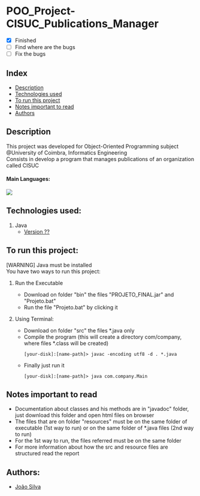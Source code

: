 # POO_Project-CISUC_Publications_Manager
- [x] Finished
- [ ] Find where are the bugs
- [ ] Fix the bugs 

## Index
- [Description](#description)
- [Technologies used](#technologies-used)
- [To run this project](#to-run-this-project)
- [Notes important to read](#notes-important-to-read)
- [Authors](#authors)

## Description
This project was developed for Object-Oriented Programming subject @University of Coimbra, Informatics Engineering <br>
Consists in develop a program that manages publications of an organization called CISUC
#### Main Languages:
![](https://img.shields.io/badge/Java-333333?style=flat&logo=java&logoColor=FFFFFF) 

## Technologies used:
1. Java
    - [Version ??](https://www.oracle.com/java/technologies/downloads/) 

## To run this project:
[WARNING] Java must be installed<br>
You have two ways to run this project:
1. Run the Executable
    * Download on folder "bin" the files "PROJETO_FINAL.jar" and "Projeto.bat"
    * Run the file "Projeto.bat" by clicking it

2. Using Terminal:
    * Download on folder "src" the files *.java only
    * Compile the program (this will create a directory com/company, where files *.class will be created)
      ```shellscript
      [your-disk]:[name-path]> javac -encoding utf8 -d . *.java
      ```
    * Finally just run it
      ```shellscript
      [your-disk]:[name-path]> java com.company.Main
      ```

## Notes important to read
- Documentation about classes and his methods are in "javadoc" folder, just download this folder and open html files on browser
- The files that are on folder "resources" must be on the same folder of executable (1st way to run) or on the same folder of *.java files (2nd way to run)
- For the 1st way to run, the files referred must be on the same folder
- For more information about how the src and resource files are structured read the report

## Authors:
- [João Silva](https://github.com/joaosilva21)
